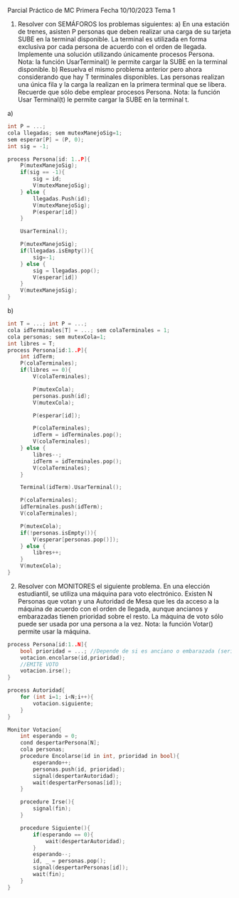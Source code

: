 Parcial Práctico de MC                  Primera Fecha                               10/10/2023
Tema 1
1. Resolver con SEMÁFOROS los problemas siguientes:
a) En una estación de trenes, asisten P personas que deben realizar una carga de su tarjeta SUBE en la terminal disponible. La terminal es utilizada en forma exclusiva por cada persona de acuerdo con el orden de llegada. Implemente una solución utilizando únicamente procesos Persona.
  Nota: la función UsarTerminal() le permite cargar la SUBE en la terminal disponible.
b) Resuelva el mismo problema anterior pero ahora considerando que hay T terminales disponibles. Las personas realizan una única fila y la carga la realizan en la primera terminal que se libera. Recuerde que sólo debe emplear procesos Persona. Nota: la función Usar Terminal(t) le permite cargar la SUBE en la terminal t.

a)
```c
int P = ...;
cola llegadas; sem mutexManejoSig=1;
sem esperar[P] = (P, 0);
int sig = -1;

process Persona[id: 1..P]{
    P(mutexManejoSig);
    if(sig == -1){
        sig = id;
        V(mutexManejoSig);
    } else {
        llegadas.Push(id);
        V(mutexManejoSig);
        P(esperar[id])
    }

    UsarTerminal();

    P(mutexManejoSig);
    if(llegadas.isEmpty()){
        sig=-1;
    } else {
        sig = llegadas.pop();
        V(esperar[id])
    }
    V(mutexManejoSig);
}
```

b)
```c
int T = ...; int P = ...;
cola idTerminales[T] = ...; sem colaTerminales = 1;
cola personas; sem mutexCola=1;
int libres = T;
process Persona[id:1..P]{
    int idTerm;
    P(colaTerminales);
    if(libres == 0){
        V(colaTerminales);

        P(mutexCola);
        personas.push(id);
        V(mutexCola);

        P(esperar[id]);

        P(colaTerminales);
        idTerm = idTerminales.pop();
        V(colaTerminales);
    } else {
        libres--;
        idTerm = idTerminales.pop();
        V(colaTerminales);
    }

    Terminal(idTerm).UsarTerminal();

    P(colaTerminales);
    idTerminales.push(idTerm);
    V(colaTerminales);

    P(mutexCola);
    if(!personas.isEmpty()){
        V(esperar[personas.pop()]);
    } else {
        libres++;
    }
    V(mutexCola);
}
```



2. Resolver con MONITORES el siguiente problema. En una elección estudiantil, se utiliza una máquina para voto electrónico. Existen N Personas que votan y una Autoridad de Mesa que les da acceso a la máquina de acuerdo con el orden de llegada, aunque ancianos y embarazadas tienen prioridad sobre el resto. La máquina de voto sólo puede ser usada por una persona a la vez. Nota: la función Votar() permite usar la máquina.

```c
process Persona[id:1..N]{
    bool prioridad = ...; //Depende de si es anciano o embarazada (seria true en ese caso)
    votacion.encolarse(id,prioridad);
    //EMITE VOTO
    votacion.irse();
}

process Autoridad{
    for (int i=1; i<N;i++){
        votacion.siguiente;
    }
}

Monitor Votacion{
    int esperando = 0;
    cond despertarPersona[N];
    cola personas;
    procedure Encolarse(id in int, prioridad in bool){
        esperando++;
        personas.push(id, prioridad);
        signal(despertarAutoridad);
        wait(despertarPersonas[id]);
    }

    procedure Irse(){
        signal(fin);
    }

    procedure Siguiente(){
        if(esperando == 0){
            wait(despertarAutoridad);
        }
        esperando--;
        id, _ = personas.pop();
        signal(despertarPersonas[id]);
        wait(fin);
    }
}
```